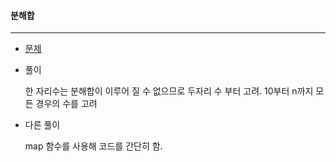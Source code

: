 #### 분해합

------

- [문제](https://www.acmicpc.net/problem/2231)

- 풀이

  한 자리수는 분해합이 이루어 질 수 없으므로 두자리 수 부터 고려. 10부터 n까지 모든 경우의 수를 고려  

- 다른 풀이

  map 함수를 사용해 코드를 간단히 함.